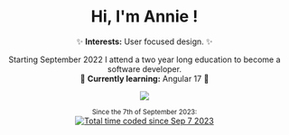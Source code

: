 <div align="center">
  <h1>Hi, I'm Annie !</h1>
✨ <b>Interests:</b> User focused design. ✨

Starting September 2022 I attend a two year long education to become a software developer.<br>
🌱 <b>Currently learning:</b> Angular 17 🌱

  <a href="https://github.com/AnnieOhlen/github-readme-stats">
    <img src="https://github-readme-stats.vercel.app/api/top-langs/?username=AnnieOhlen&layout=compact&langs_count=10&theme=cobalt" />
  </a>

  <br>

<sub>Since the 7th of September 2023:</sub><br>
  <a href="https://wakatime.com/@84682b8b-d1c0-4551-969b-54e94c42980e">
    <img src="https://wakatime.com/badge/user/84682b8b-d1c0-4551-969b-54e94c42980e.svg" alt="Total time coded since Sep 7 2023" />
  </a>
  
</div>
